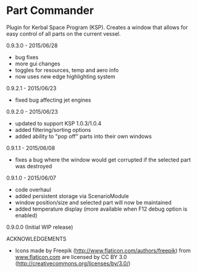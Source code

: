# Part Commander
Plugin for Kerbal Space Program (KSP).  Creates a window that allows for easy control of all parts on the current vessel.

0.9.3.0 - 2015/06/28
- bug fixes
- more gui changes
- toggles for resources, temp and aero info
- now uses new edge highlighting system

0.9.2.1 - 2015/06/23
- fixed bug affecting jet engines

0.9.2.0 - 2015/06/23
- updated to support KSP 1.0.3/1.0.4
- added filtering/sorting options
- added ability to "pop off" parts into their own windows

0.9.1.1 - 2015/06/08
- fixes a bug where the window would get corrupted if the selected part was destroyed

0.9.1.0 - 2015/06/07
- code overhaul
- added persistent storage via ScenarioModule
- window position/size and selected part will now be maintained
- added temperature display (more available when F12 debug option is enabled)

0.9.0.0 (Initial WIP release) 


ACKNOWLEDGEMENTS
- Icons made by Freepik (http://www.flaticon.com/authors/freepik) from www.flaticon.com are licensed by CC BY 3.0 (http://creativecommons.org/licenses/by/3.0/)